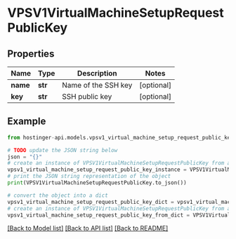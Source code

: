 # VPSV1VirtualMachineSetupRequestPublicKey


## Properties

Name | Type | Description | Notes
------------ | ------------- | ------------- | -------------
**name** | **str** | Name of the SSH key | [optional] 
**key** | **str** | SSH public key | [optional] 

## Example

```python
from hostinger-api.models.vpsv1_virtual_machine_setup_request_public_key import VPSV1VirtualMachineSetupRequestPublicKey

# TODO update the JSON string below
json = "{}"
# create an instance of VPSV1VirtualMachineSetupRequestPublicKey from a JSON string
vpsv1_virtual_machine_setup_request_public_key_instance = VPSV1VirtualMachineSetupRequestPublicKey.from_json(json)
# print the JSON string representation of the object
print(VPSV1VirtualMachineSetupRequestPublicKey.to_json())

# convert the object into a dict
vpsv1_virtual_machine_setup_request_public_key_dict = vpsv1_virtual_machine_setup_request_public_key_instance.to_dict()
# create an instance of VPSV1VirtualMachineSetupRequestPublicKey from a dict
vpsv1_virtual_machine_setup_request_public_key_from_dict = VPSV1VirtualMachineSetupRequestPublicKey.from_dict(vpsv1_virtual_machine_setup_request_public_key_dict)
```
[[Back to Model list]](../README.md#documentation-for-models) [[Back to API list]](../README.md#documentation-for-api-endpoints) [[Back to README]](../README.md)


